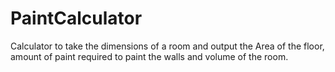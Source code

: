 # PaintCalculator
Calculator to take the dimensions of a room and output the Area of the floor, amount of paint required to paint the walls and volume of the room.
